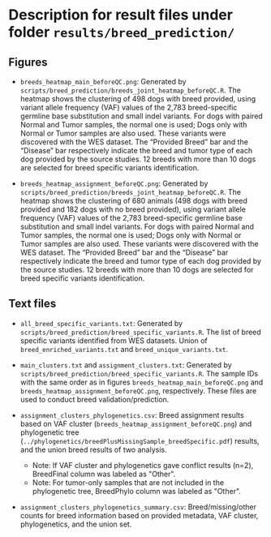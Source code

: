 # Description for result files under folder `results/breed_prediction/`

## Figures
- `breeds_heatmap_main_beforeQC.png`: 
Generated by `scripts/breed_prediction/breeds_joint_heatmap_beforeQC.R`.
The heatmap shows the clustering of 498 dogs with breed provided, using variant allele frequency (VAF) values of the 2,783 breed-specific germline base substitution and small indel variants. For dogs with paired Normal and Tumor samples, the normal one is used; Dogs only with Normal or Tumor samples are also used. These variants were discovered with the WES dataset. The “Provided Breed” bar and the “Disease” bar respectively indicate the breed and tumor type of each dog provided by the source studies. 12 breeds with more than 10 dogs are selected for breed specific variants identification.

- `breeds_heatmap_assignment_beforeQC.png`: 
Generated by `scripts/breed_prediction/breeds_joint_heatmap_beforeQC.R`.
The heatmap shows the clustering of 680 animals (498 dogs with breed provided and 182 dogs with no breed provided), using variant allele frequency (VAF) values of the 2,783 breed-specific germline base substitution and small indel variants. For dogs with paired Normal and Tumor samples, the normal one is used; Dogs only with Normal or Tumor samples are also used. These variants were discovered with the WES dataset. The “Provided Breed” bar and the “Disease” bar respectively indicate the breed and tumor type of each dog provided by the source studies. 12 breeds with more than 10 dogs are selected for breed specific variants identification.

## Text files
- `all_breed_specific_variants.txt`: 
Generated by `scripts/breed_prediction/breed_specific_variants.R`.
The list of breed specific variants identified from WES datasets. Union of `breed_enriched_variants.txt` and `breed_unique_variants.txt`.

- `main_clusters.txt` and `assignment_clusters.txt`: 
Generated by `scripts/breed_prediction/breed_specific_variants.R`.
The sample IDs with the same order as in figures `breeds_heatmap_main_beforeQC.png` and `breeds_heatmap_assignment_beforeQC.png`, respectively. These files are used to conduct breed validation/prediction.

- `assignment_clusters_phylogenetics.csv`: Breed assignment results based on VAF cluster (`breeds_heatmap_assignment_beforeQC.png`) and phylogenetic tree (`../phylogenetics/breedPlusMissingSample_breedSpecific.pdf`) results, and the union breed results of two analysis.
  - Note: If VAF cluster and phylogenetics gave conflict results (n=2), BreedFinal column was labeled as "Other".
  - Note: For tumor-only samples that are not included in the phylogenetic tree, BreedPhylo column was labeled as "Other".
- `assignment_clusters_phylogenetics_summary.csv`: Breed/missing/other counts for breed information based on provided metadata, VAF cluster, phylogenetics, and the union set.